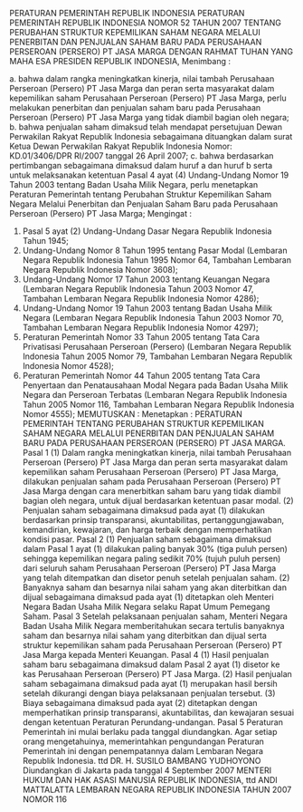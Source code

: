  PERATURAN PEMERINTAH REPUBLIK INDONESIA PERATURAN PEMERINTAH REPUBLIK INDONESIA NOMOR 52 TAHUN 2007 TENTANG PERUBAHAN STRUKTUR KEPEMILIKAN SAHAM NEGARA MELALUI PENERBITAN DAN PENJUALAN SAHAM BARU PADA PERUSAHAAN PERSEROAN (PERSERO) PT JASA MARGA
DENGAN RAHMAT TUHAN YANG MAHA ESA PRESIDEN REPUBLIK INDONESIA,
Menimbang :

a. bahwa dalam rangka meningkatkan kinerja, nilai tambah Perusahaan Perseroan (Persero) PT Jasa Marga dan peran serta masyarakat dalam kepemilikan saham Perusahaan Perseroan (Persero) PT Jasa Marga, perlu melakukan penerbitan dan penjualan saham baru pada Perusahaan Perseroan (Persero) PT Jasa Marga yang tidak diambil bagian oleh negara;
b. bahwa penjualan saham dimaksud telah mendapat persetujuan Dewan Perwakilan Rakyat Republik Indonesia sebagaimana dituangkan dalam surat Ketua Dewan Perwakilan Rakyat Republik Indonesia Nomor: KD.01/3406/DPR RI/2007 tanggal 26 April 2007;
c. bahwa berdasarkan pertimbangan sebagaimana dimaksud dalam huruf a dan huruf b serta untuk melaksanakan ketentuan Pasal 4 ayat (4) Undang-Undang Nomor 19 Tahun 2003 tentang Badan Usaha Milik Negara, perlu menetapkan Peraturan Pemerintah tentang Perubahan Struktur Kepemilikan Saham Negara Melalui Penerbitan dan Penjualan Saham Baru pada Perusahaan Perseroan (Persero) PT Jasa Marga;
Mengingat :

1. Pasal 5 ayat (2) Undang-Undang Dasar Negara Republik Indonesia Tahun 1945;
2. Undang-Undang Nomor 8 Tahun 1995 tentang Pasar Modal (Lembaran Negara Republik Indonesia Tahun 1995 Nomor 64, Tambahan Lembaran Negara Republik Indonesia Nomor 3608);
3. Undang-Undang Nomor 17 Tahun 2003 tentang Keuangan Negara (Lembaran Negara Republik Indonesia Tahun 2003 Nomor 47, Tambahan Lembaran Negara Republik Indonesia Nomor 4286);
4. Undang-Undang Nomor 19 Tahun 2003 tentang Badan Usaha Milik Negara (Lembaran Negara Republik Indonesia Tahun 2003 Nomor 70, Tambahan Lembaran Negara Republik Indonesia Nomor 4297);
5. Peraturan Pemerintah Nomor 33 Tahun 2005 tentang Tata Cara Privatisasi Perusahaan Perseroan (Persero) (Lembaran Negara Republik Indonesia Tahun 2005 Nomor 79, Tambahan Lembaran Negara Republik Indonesia Nomor 4528);
6. Peraturan Pemerintah Nomor 44 Tahun 2005 tentang Tata Cara Penyertaan dan Penatausahaan Modal Negara pada Badan Usaha Milik Negara dan Perseroan Terbatas (Lembaran Negara Republik Indonesia Tahun 2005 Nomor 116, Tambahan Lembaran Negara Republik Indonesia Nomor 4555);
MEMUTUSKAN :
 Menetapkan : PERATURAN PEMERINTAH TENTANG PERUBAHAN STRUKTUR KEPEMILIKAN SAHAM NEGARA MELALUI PENERBITAN DAN PENJUALAN SAHAM BARU PADA PERUSAHAAN PERSEROAN (PERSERO) PT JASA MARGA.
Pasal 1
(1) Dalam rangka meningkatkan kinerja, nilai tambah Perusahaan Perseroan (Persero) PT Jasa Marga dan peran serta masyarakat dalam kepemilikan saham Perusahaan Perseroan (Persero) PT Jasa Marga, dilakukan penjualan saham pada Perusahaan Perseroan (Persero) PT Jasa Marga dengan cara menerbitkan saham baru yang tidak diambil bagian oleh negara, untuk dijual berdasarkan ketentuan pasar modal.
(2) Penjualan saham sebagaimana dimaksud pada ayat (1) dilakukan berdasarkan prinsip transparansi, akuntabilitas, pertanggungjawaban, kemandirian, kewajaran, dan harga terbaik dengan memperhatikan kondisi pasar.
Pasal 2
(1) Penjualan saham sebagaimana dimaksud dalam Pasal 1 ayat (1) dilakukan paling banyak 30% (tiga puluh persen) sehingga kepemilikan negara paling sedikit 70% (tujuh puluh persen) dari seluruh saham Perusahaan Perseroan (Persero) PT Jasa Marga yang telah ditempatkan dan disetor penuh setelah penjualan saham.
(2) Banyaknya saham dan besarnya nilai saham yang akan diterbitkan dan dijual sebagaimana dimaksud pada ayat (1) ditetapkan oleh Menteri Negara Badan Usaha Milik Negara selaku Rapat Umum Pemegang Saham.
Pasal 3
Setelah pelaksanaan penjualan saham, Menteri Negara Badan Usaha Milik Negara memberitahukan secara tertulis banyaknya saham dan besarnya nilai saham yang diterbitkan dan dijual serta struktur kepemilikan saham pada Perusahaan Perseroan (Persero) PT Jasa Marga kepada Menteri Keuangan.
Pasal 4
(1) Hasil penjualan saham baru sebagaimana dimaksud dalam Pasal 2 ayat (1) disetor ke kas Perusahaan Perseroan (Persero) PT Jasa Marga.
(2) Hasil penjualan saham sebagaimana dimaksud pada ayat (1) merupakan hasil bersih setelah dikurangi dengan biaya pelaksanaan penjualan tersebut.
(3) Biaya sebagaimana dimaksud pada ayat (2) ditetapkan dengan memperhatikan prinsip transparansi, akuntabilitas, dan kewajaran sesuai dengan ketentuan Peraturan Perundang-undangan.
Pasal 5
Peraturan Pemerintah ini mulai berlaku pada tanggal diundangkan.
Agar setiap orang mengetahuinya, memerintahkan pengundangan Peraturan Pemerintah ini dengan penempatannya dalam Lembaran Negara Republik Indonesia. ttd DR. H. SUSILO BAMBANG YUDHOYONO Diundangkan di Jakarta pada tanggal 4 September 2007 MENTERI HUKUM DAN HAK ASASI MANUSIA REPUBLIK INDONESIA, ttd ANDI MATTALATTA LEMBARAN NEGARA REPUBLIK INDONESIA TAHUN 2007 NOMOR 116